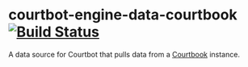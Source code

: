 # courtbot-engine-data-courtbook [![Build Status](https://travis-ci.org/codefortulsa/courtbot-engine-data-courtbook.svg?branch=master)](https://travis-ci.org/codefortulsa/courtbot-engine-data-courtbook)

A data source for Courtbot that pulls data from a [Courtbook](https://github.com/codefortulsa/courtbook) instance.
